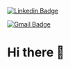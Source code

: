 [![Linkedin Badge](https://img.shields.io/badge/-LinkedIn-blue?style=flat&logo=Linkedin&logoColor=white&link=https://www.linkedin.com/in/gabriel-sprecher-dutra-20115a199/)](https://www.linkedin.com/in/gabriel-sprecher-dutra-20115a199/)

[![Gmail Badge](https://img.shields.io/badge/-Gmail-c14438?style=flat&logo=Gmail&logoColor=white&link=mailto:gabrielsprecherdutra@gmail.com)](mailto:gabrielsprecherdutra@gmail.com)

<h1>Hi there 👋</h1>











<!--
**gsdutra/gsdutra** is a ✨ _special_ ✨ repository because its `README.md` (this file) appears on your GitHub profile.

Here are some ideas to get you started:

- 🔭 I’m currently working on ...
- 🌱 I’m currently learning ...
- 👯 I’m looking to collaborate on ...
- 🤔 I’m looking for help with ...
- 💬 Ask me about ...
- 📫 How to reach me: ...
- 😄 Pronouns: ...
- ⚡ Fun fact: ...
-->
